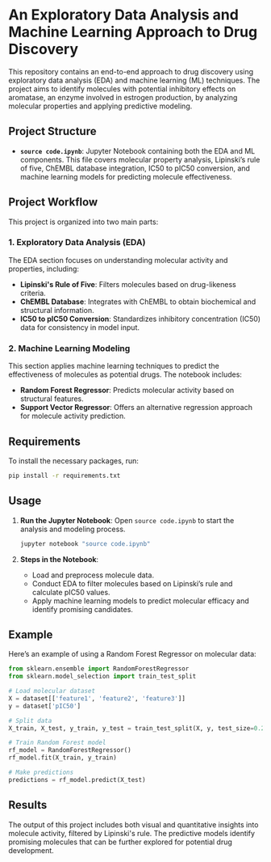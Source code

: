 # An Exploratory Data Analysis and Machine Learning Approach to Drug Discovery

This repository contains an end-to-end approach to drug discovery using exploratory data analysis (EDA) and machine learning (ML) techniques. The project aims to identify molecules with potential inhibitory effects on aromatase, an enzyme involved in estrogen production, by analyzing molecular properties and applying predictive modeling.

## Project Structure

- **`source code.ipynb`**: Jupyter Notebook containing both the EDA and ML components. This file covers molecular property analysis, Lipinski’s rule of five, ChEMBL database integration, IC50 to pIC50 conversion, and machine learning models for predicting molecule effectiveness.

## Project Workflow

This project is organized into two main parts:

### 1. Exploratory Data Analysis (EDA)

The EDA section focuses on understanding molecular activity and properties, including:
- **Lipinski's Rule of Five**: Filters molecules based on drug-likeness criteria.
- **ChEMBL Database**: Integrates with ChEMBL to obtain biochemical and structural information.
- **IC50 to pIC50 Conversion**: Standardizes inhibitory concentration (IC50) data for consistency in model input.

### 2. Machine Learning Modeling

This section applies machine learning techniques to predict the effectiveness of molecules as potential drugs. The notebook includes:
- **Random Forest Regressor**: Predicts molecular activity based on structural features.
- **Support Vector Regressor**: Offers an alternative regression approach for molecule activity prediction.

## Requirements

To install the necessary packages, run:

```bash
pip install -r requirements.txt
```

## Usage

1. **Run the Jupyter Notebook**: Open `source code.ipynb` to start the analysis and modeling process.

   ```bash
   jupyter notebook "source code.ipynb"
   ```

2. **Steps in the Notebook**:
   - Load and preprocess molecule data.
   - Conduct EDA to filter molecules based on Lipinski’s rule and calculate pIC50 values.
   - Apply machine learning models to predict molecular efficacy and identify promising candidates.

## Example

Here’s an example of using a Random Forest Regressor on molecular data:

```python
from sklearn.ensemble import RandomForestRegressor
from sklearn.model_selection import train_test_split

# Load molecular dataset
X = dataset[['feature1', 'feature2', 'feature3']]
y = dataset['pIC50']

# Split data
X_train, X_test, y_train, y_test = train_test_split(X, y, test_size=0.2, random_state=42)

# Train Random Forest model
rf_model = RandomForestRegressor()
rf_model.fit(X_train, y_train)

# Make predictions
predictions = rf_model.predict(X_test)
```

## Results

The output of this project includes both visual and quantitative insights into molecule activity, filtered by Lipinski's rule. The predictive models identify promising molecules that can be further explored for potential drug development.

